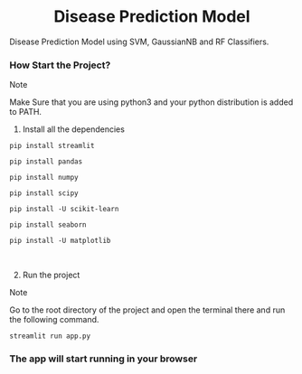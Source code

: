 <div align=center><h1>Disease Prediction Model</h1> </div>
 Disease Prediction Model using SVM, GaussianNB and RF Classifiers.

<br>
 
### How Start the Project?
> [!NOTE]  
> Make Sure that you are using python3 and your python distribution is added to PATH.

1. Install all the dependencies
```
pip install streamlit
```
```
pip install pandas
```
```
pip install numpy
```
```
pip install scipy
```
```
pip install -U scikit-learn
```
```
pip install seaborn
```
```
pip install -U matplotlib
```

<br/>

2. Run the project
 > [!NOTE]
 > Go to the root directory of the project and open the terminal there and run the following command.
```
streamlit run app.py
```

### The app will start running in your browser
